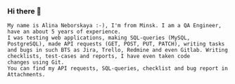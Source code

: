### Hi there 👋
``` 
Му name is Alina Neborskaya :-), I'm from Minsk. I am a QA Engineer, have an about 5 years of experience. 
I was testing web applications, making SQL-queries (MySQL, PostgreSQL), made API requests (GET, POST, PUT, PATCH), writing tasks 
and bugs in such BTS as Jira, Trello, Redmine and even Gitlab. Writing checklists, test-cases and reports, I have even taken code 
changes using Git. 
You can find my API requests, SQL-queries, checklist and bug report in Attachments. 

```




<!--
**AlinaNeborskaya/AlinaNeborskaya** is a ✨ _special_ ✨ repository because its `README.md` (this file) appears on your GitHub profile.

Here are some ideas to get you started:

- 🔭 I’m currently working on ...
- 🌱 I’m currently learning ...
- 👯 I’m looking to collaborate on ...
- 🤔 I’m looking for help with ...
- 💬 Ask me about ...
- 📫 How to reach me: ...
- 😄 Pronouns: ...
- ⚡ Fun fact: ...
-->
